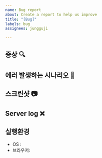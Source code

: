 ```yaml
---
name: Bug report
about: Create a report to help us improve
title: "[Bug]"
labels: bug
assignees: jungguji

---
```


## 증상 :mag:


## 에러 발생하는 시나리오 :memo:


## 스크린샷 :camera:

## Server log :x:

## 실행환경
- OS :
- 브라우저:
